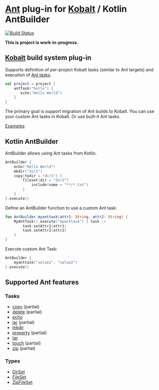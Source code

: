 # [Ant] plug-in for [Kobalt] / Kotlin AntBuilder

[![Build Status](https://travis-ci.org/DevCharly/kobalt-ant.svg?branch=master)](https://travis-ci.org/DevCharly/kobalt-ant)

**This is project is work-in-progress.**

## [Kobalt] build system plug-in

Supports definition of per-project Kobalt tasks (similar to Ant targets)
and execution of [Ant tasks].

```kotlin
val project = project {
    antTask("hello") {
       echo("Hello World")
    }
}
```

The primary goal is support migration of Ant builds to Kobalt.
You can use your custom Ant tasks in Kobalt. Or use built-it Ant tasks.

[Examples](examples/kobalt/src/Build.kt)


## Kotlin AntBuilder

AntBuilder allows using Ant tasks from Kotlin.

```kotlin
AntBuilder {
    echo("Hello World")
    mkdir("dir1")
    copy(todir = "dir1") {
        fileset(dir = "dir2")
            include(name = "**/*.txt")
        }
    }
}.execute()
```


Define an AntBuilder function to use a custom Ant task:

```kotlin
fun AntBuilder.myanttask(attr1: String, attr2: String) {
    MyAntTask().execute("myanttask") { task ->
        task.setAttr1(attr1)
        task.setAttr2(attr2)
    }
}
```

Execute custom Ant Task:

```kotlin
AntBuilder {
    myanttask("value1", "value2")
}.execute()
```

## Supported Ant features

### Tasks

  * [copy](http://ant.apache.org/manual/Tasks/copy.html) (partial)
  * [delete](http://ant.apache.org/manual/Tasks/delete.html) (partial)
  * [echo](http://ant.apache.org/manual/Tasks/echo.html)
  * [jar](http://ant.apache.org/manual/Tasks/jar.html) (partial)
  * [mkdir](http://ant.apache.org/manual/Tasks/mkdir.html)
  * [property](http://ant.apache.org/manual/Tasks/property.html) (partial)
  * [tar](http://ant.apache.org/manual/Tasks/tar.html)
  * [touch](http://ant.apache.org/manual/Tasks/touch.html) (partial)
  * [zip](http://ant.apache.org/manual/Tasks/zip.html) (partial)

### Types

  * [DirSet](http://ant.apache.org/manual/Types/dirset.html)
  * [FileSet](http://ant.apache.org/manual/Types/fileset.html)
  * [ZipFileSet](http://ant.apache.org/manual/Types/zipfileset.html)

[Kobalt]: http://beust.com/kobalt
[Ant]: http://ant.apache.org/
[Ant tasks]: http://ant.apache.org/manual/tasksoverview.html